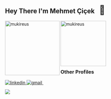 ## Hey There I'm Mehmet Çiçek  &nbsp;&nbsp;<span style='font-size:30px;'>&#127993;</span> 

<img height="180em" align="left" src="https://github-readme-stats.vercel.app/api?username=mhtck&show_icons=true&locale=en&layout=compact&langs_count=8&theme=tokyonight" alt="mukireus"/>

<img height="150em" align="left" src="https://github-readme-stats.vercel.app/api/top-langs?username=mhtck&show_icons=true&locale=en&layout=compact&langs_count=8&theme=tokyonight" alt="mukireus"/>
</a>

<br/>
<br/>
<br/>
<br/>
<br/>
<br/>
<br/>
<br/>

### Other Profiles

<a href="https://www.linkedin.com/in/mhtcck" rel="nofollow">
<img src="https://camo.githubusercontent.com/a80d00f23720d0bc9f55481cfcd77ab79e141606829cf16ec43f8cacc7741e46/68747470733a2f2f696d672e736869656c64732e696f2f62616467652f4c696e6b6564496e2d3030373742353f7374796c653d666f722d7468652d6261646765266c6f676f3d6c696e6b6564696e266c6f676f436f6c6f723d7768697465" alt="linkedin" data-canonical-src="https://img.shields.io/badge/LinkedIn-0077B5?style=for-the-badge&amp;logo=linkedin&amp;logoColor=white" style="max-width:100%;">
</a><a href="mailto:mhtcck1@gmail.com">
<img src="https://camo.githubusercontent.com/571384769c09e0c66b45e39b5be70f68f552db3e2b2311bc2064f0d4a9f5983b/68747470733a2f2f696d672e736869656c64732e696f2f62616467652f476d61696c2d4431343833363f7374796c653d666f722d7468652d6261646765266c6f676f3d676d61696c266c6f676f436f6c6f723d7768697465" alt="gmail" data-canonical-src="https://img.shields.io/badge/Gmail-D14836?style=for-the-badge&amp;logo=gmail&amp;logoColor=white" style="max-width:100%;">
</a>
</a><a href="https://www.hackerrank.com/md_dy_xa">
<img src="https://www.hackerrank.com/wp-content/uploads/2018/08/hackerrank_logo.png" style="max-width:15%;" height="15em">
</a>

![](https://komarev.com/ghpvc/?username=mhtck&color=green)





[java]:https://www.tutorialspoint.com/java/index.htm
[github]: https://github.com/IbrahimTalha0
[python]: https://www.python.org/
[git]: https://git-scm.com/
[spring]:https://spring.io/
[linux]:https://www.tutorialspoint.com/unix/index.htm
